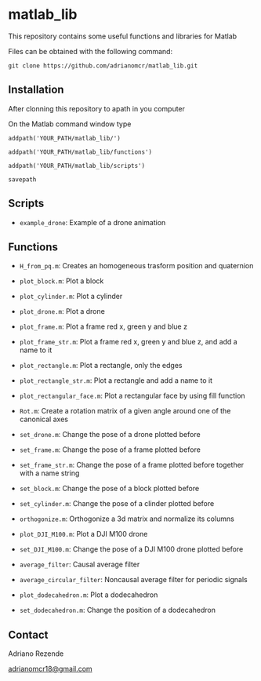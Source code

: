 # matlab_lib
This repository contains some useful functions and libraries for Matlab

Files can be obtained with the following command:

``git clone https://github.com/adrianomcr/matlab_lib.git``



## Installation

After clonning this repository to apath in you computer

On the Matlab command window type

``addpath('YOUR_PATH/matlab_lib/')``

``addpath('YOUR_PATH/matlab_lib/functions')``

``addpath('YOUR_PATH/matlab_lib/scripts')``

``savepath``




## Scripts

- ``example_drone``: Example of a drone animation


## Functions

- ``H_from_pq.m``: Creates an homogeneous trasform position and quaternion

- ``plot_block.m``: Plot a block

- ``plot_cylinder.m``: Plot a cylinder

- ``plot_drone.m``: Plot a drone

- ``plot_frame.m``: Plot a frame red x, green y and blue z

- ``plot_frame_str.m``: Plot a frame red x, green y and blue z, and add a name to it

- ``plot_rectangle.m``: Plot a rectangle, only the edges

- ``plot_rectangle_str.m``: Plot a rectangle and add a name to it

- ``plot_rectangular_face.m``: Plot a rectangular face by using fill function

- ``Rot.m``: Create a rotation matrix of a given angle around one of the canonical axes

- ``set_drone.m``: Change the pose of a drone plotted before

- ``set_frame.m``: Change the pose of a frame plotted before

- ``set_frame_str.m``: Change the pose of a frame plotted before together with a name string

- ``set_block.m``: Change the pose of a block plotted before

- ``set_cylinder.m``: Change the pose of a clinder plotted before

- ``orthogonize.m``: Orthogonize a 3d matrix and normalize its columns

- ``plot_DJI_M100.m``: Plot a DJI M100 drone

- ``set_DJI_M100.m``: Change the pose of a DJI M100 drone plotted before

- ``average_filter``: Causal average filter

- ``average_circular_filter``: Noncausal average filter for periodic signals

- ``plot_dodecahedron.m``: Plot a dodecahedron

- ``set_dodecahedron.m``: Change the position of a dodecahedron





## Contact

Adriano Rezende

adrianomcr18@gmail.com




